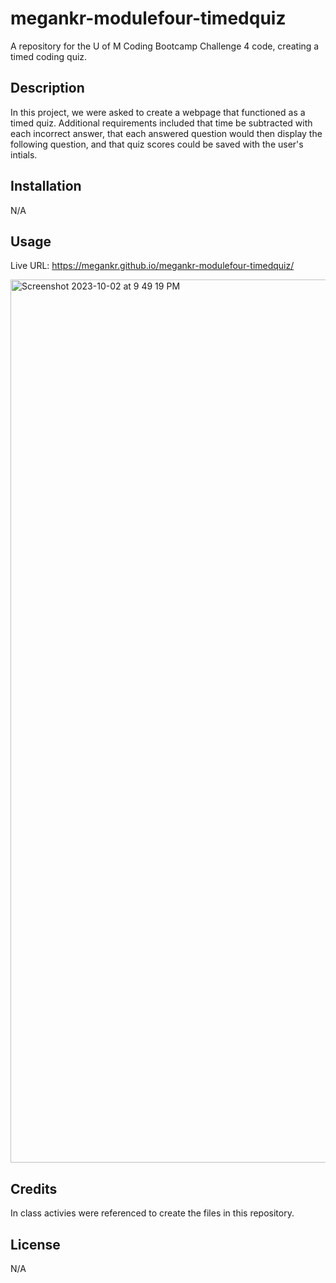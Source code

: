 # megankr-modulefour-timedquiz
A repository for the U of M Coding Bootcamp Challenge 4 code, creating a timed coding quiz.

## Description

In this project, we were asked to create a webpage that functioned as a timed quiz. Additional requirements included that time be subtracted with each incorrect answer, that each answered question would then display the following question, and that quiz scores could be saved with the user's intials.

## Installation

N/A

## Usage

Live URL: https://megankr.github.io/megankr-modulefour-timedquiz/

<img width="1413" alt="Screenshot 2023-10-02 at 9 49 19 PM" src="https://github.com/megankr/megankr-modulefour-timedquiz/assets/143129740/69a8f23f-4fc5-46f9-8fbb-c0fc73e44266">

## Credits

In class activies were referenced to create the files in this repository.

## License

N/A
